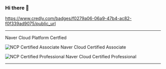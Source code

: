 ### Hi there 👋


https://www.credly.com/badges/f0279a06-06a9-47b4-ac82-f0f339ad9075/public_url

---
Naver Cloud Platform Certfied

![NCP Certified Associate](https://edu.ncloud.com/public/img/associate.svg)
Naver Cloud Certified Associate

![NCP Certified Professional](https://edu.ncloud.com/public/img/professional.svg)
Naver Cloud Certified Professional



---
<!--
**Tekk-97/Tekk-97** is a ✨ _special_ ✨ repository because its `README.md` (this file) appears on your GitHub profile.

Here are some ideas to get you started:

- 🔭 I’m currently working on ...
- 🌱 I’m currently learning ...
- 👯 I’m looking to collaborate on ...
- 🤔 I’m looking for help with ...
- 💬 Ask me about ...
- 📫 How to reach me: ...
- 😄 Pronouns: ...
- ⚡ Fun fact: ...
-->
